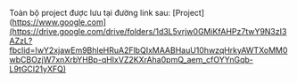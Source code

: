 Toàn bộ project được lưu tại đường link sau: [Project](https://www.google.com](https://drive.google.com/drive/folders/1d3L5vrjw0GMiKfAHPz7twY9N3zI3AZzL?fbclid=IwY2xjawEm9BhleHRuA2FlbQIxMAABHauU10hwzqHrkyAWTXoMM0wbCBOzjW7xnXrbYHBp-qHIxVZ2KXrAha0pmQ_aem_cfOYYnGqb-L9tGCI21yXFQ)
